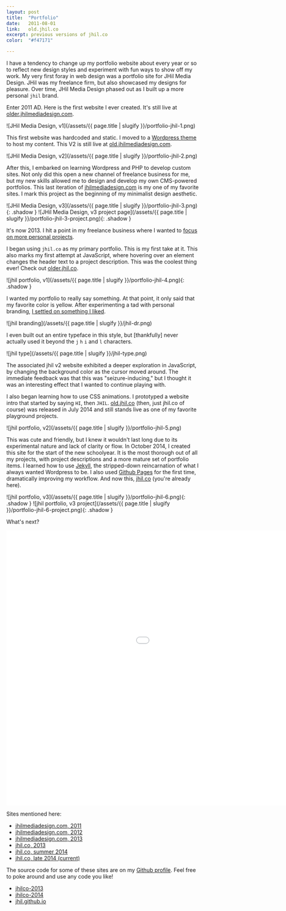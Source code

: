 ```yaml
---
layout: post
title:  "Portfolio"
date:   2011-08-01
link:	old.jhil.co
excerpt: previous versions of jhil.co
color:	"#f47171"

---
```


I have a tendency to change up my portfolio website about every year or so to reflect new design styles and experiment with fun ways to show off my work. My very first foray in web design was a portfolio site for JHil Media Design. JHil was my freelance firm, but also showcased my designs for pleasure. Over time, JHil Media Design phased out as I built up a more personal `jhil` brand.

Enter 2011 AD. Here is the first website I ever created. It's still live at [older.jhilmediadesign.com](http://older.jhilmediadesign.com).

![JHil Media Design, v1](/assets/{{ page.title | slugify }}/portfolio-jhil-1.png)

This first website was hardcoded and static. I moved to a [Wordpress theme](http://themetrust.com/themes/hero/) to host my content. This V2 is still live at [old.jhilmediadesign.com](http://old.jhilmediadesign.com).

![JHil Media Design, v2](/assets/{{ page.title | slugify }}/portfolio-jhil-2.png)

After this, I embarked on learning Wordpress and PHP to develop custom sites. Not only did this open a new channel of freelance business for me, but my new skills allowed me to design and develop my own CMS-powered portfolios. This last iteration of [jhilmediadesign.com](http://jhilmediadesign.com) is my one of my favorite sites. I mark this project as the beginning of my minimalist design aesthetic.

![JHil Media Design, v3](/assets/{{ page.title | slugify }}/portfolio-jhil-3.png){: .shadow }
![JHil Media Design, v3 project page](/assets/{{ page.title | slugify }}/portfolio-jhil-3-project.png){: .shadow }

It's now 2013. I hit a point in my freelance business where I wanted to [focus on more personal projects](https://medium.com/i-m-h-o/build-your-own-dreams-yo-32102d680e61).

I began using `jhil.co` as my primary portfolio. This is my first take at it. This also marks my first attempt at JavaScript, where hovering over an element changes the header text to a project description. This was the coolest thing ever! Check out [older.jhil.co](older.jhil.co).

![jhil portfolio, v1](/assets/{{ page.title | slugify }}/portfolio-jhil-4.png){: .shadow }

I wanted my portfolio to really say something. At that point, it only said that my favorite color is yellow. After experimenting a tad with personal branding, [I settled on something I liked](https://dribbble.com/shots/1444745-JHIL).

![jhil branding](/assets/{{ page.title | slugify }}/jhil-dr.png)

I even built out an entire typeface in this style, but [thankfully] never actually used it beyond the `j` `h` `i` and `l` characters.

![jhil type](/assets/{{ page.title | slugify }}/jhil-type.png)

The associated jhil v2 website exhibited a deeper exploration in JavaScript, by changing the background color as the cursor moved around. The immediate feedback was that this was "seizure-inducing," but I thought it was an interesting effect that I wanted to continue playing with.

I also began learning how to use CSS animations. I prototyped a website intro that started by saying `HI`, then `JHIL`. [old.jhil.co](http://old.jhil.co/) (then, just jhil.co of course) was released in July 2014 and still stands live as one of my favorite playground projects.

![jhil portfolio, v2](/assets/{{ page.title | slugify }}/portfolio-jhil-5.png)

This was cute and friendly, but I knew it wouldn't last long due to its experimental nature and lack of clarity or flow. In October 2014, I created this site for the start of the new schoolyear. It is the most thorough out of all my projects, with project descriptions and a more mature set of portfolio items. I learned how to use [Jekyll](http://jekyllrb.com/), the stripped-down reincarnation of what I always wanted Wordpress to be. I also used [Github Pages](https://pages.github.com/) for the first time, dramatically improving my workflow. And now this, [jhil.co](http://jhil.co) (you're already here).

![jhil portfolio, v3](/assets/{{ page.title | slugify }}/portfolio-jhil-6.png){: .shadow }
![jhil portfolio, v3 project](/assets/{{ page.title | slugify }}/portfolio-jhil-6-project.png){: .shadow }

What's next?

<div class="embed-container">
    <iframe width="1280" height="720" src="//www.youtube.com/embed/WM1RChZk1EU?rel=0&amp;showinfo=0" frameborder="0" allowfullscreen></iframe>
</div>

Sites mentioned here:

- [jhilmediadesign.com, 2011](http://older.jhilmediadesign.com)
- [jhilmediadesign.com, 2012](http://old.jhilmediadesign.com)
- [jhilmediadesign.com, 2013](http://jhilmediadesign.com)
- [jhil.co, 2013](http://older.jhil.co)
- [jhil.co, summer 2014](http://old.jhil.co)
- [jhil.co, late 2014 (current)](http://jhil.co)

The source code for some of these sites are on my [Github profile](http://github.com/jhil). Feel free to poke around and use any code you like!

- [jhilco-2013](https://github.com/jhil/jhilco-2013)
- [jhilco-2014](https://github.com/jhil/jhilco-2014)
- [jhil.github.io](https://github.com/jhil/jhil.github.io)